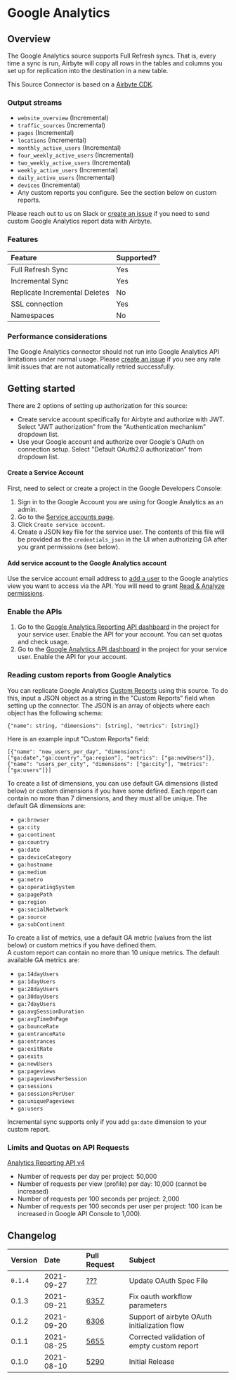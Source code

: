 # Google Analytics

## Overview

The Google Analytics source supports Full Refresh syncs. That is, every time a sync is run, Airbyte will copy all rows in the tables and columns you set up for replication into the destination in a new table.

This Source Connector is based on a [Airbyte CDK](https://docs.airbyte.io/connector-development/cdk-python).

### Output streams

* `website_overview` \(Incremental\)
* `traffic_sources` \(Incremental\)
* `pages` \(Incremental\)
* `locations` \(Incremental\)
* `monthly_active_users` \(Incremental\)
* `four_weekly_active_users` \(Incremental\)
* `two_weekly_active_users` \(Incremental\)
* `weekly_active_users` \(Incremental\)
* `daily_active_users` \(Incremental\)
* `devices` \(Incremental\)
* Any custom reports you configure. See the section below on custom reports. 

Please reach out to us on Slack or [create an issue](https://github.com/airbytehq/airbyte/issues) if you need to send custom Google Analytics report data with Airbyte.

### Features

| Feature | Supported? |
| :--- | :--- |
| Full Refresh Sync | Yes |
| Incremental Sync | Yes |
| Replicate Incremental Deletes | No |
| SSL connection | Yes |
| Namespaces | No |

### Performance considerations

The Google Analytics connector should not run into Google Analytics API limitations under normal usage. Please [create an issue](https://github.com/airbytehq/airbyte/issues) if you see any rate limit issues that are not automatically retried successfully.

## Getting started

There are 2 options of setting up authorization for this source:
 - Create service account specifically for Airbyte and authorize with JWT. Select "JWT authorization" from the "Authentication mechanism" dropdown list.
 - Use your Google account and authorize over Google's OAuth on connection setup. Select "Default OAuth2.0 authorization" from dropdown list.
#### Create a Service Account

First, need to select or create a project in the Google Developers Console:

1. Sign in to the Google Account you are using for Google Analytics as an admin.
2. Go to the [Service accounts page](https://console.developers.google.com/iam-admin/serviceaccounts).
3. Click `Create service account`.
4. Create a JSON key file for the service user. The contents of this file will be provided as the `credentials_json` in the UI when authorizing GA after you grant permissions \(see below\).

#### Add service account to the Google Analytics account

Use the service account email address to [add a user](https://support.google.com/analytics/answer/1009702) to the Google analytics view you want to access via the API. You will need to grant [Read & Analyze permissions](https://support.google.com/analytics/answer/2884495).

### Enable the APIs

1. Go to the [Google Analytics Reporting API dashboard](https://console.developers.google.com/apis/api/analyticsreporting.googleapis.com/overview) in the project for your service user. Enable the API for your account. You can set quotas and check usage.
2. Go to the [Google Analytics API dashboard](https://console.developers.google.com/apis/api/analytics.googleapis.com/overview) in the project for your service user. Enable the API for your account.

### Reading custom reports from Google Analytics

You can replicate Google Analytics [Custom Reports](https://support.google.com/analytics/answer/1033013?hl=en) using this source. To do this, input a JSON object as a string in the "Custom Reports" field when setting up the connector. The JSON is an array of objects where each object has the following schema:

```text
{"name": string, "dimensions": [string], "metrics": [string]}
```

Here is an example input "Custom Reports" field:

```text
[{"name": "new_users_per_day", "dimensions": ["ga:date","ga:country","ga:region"], "metrics": ["ga:newUsers"]}, {"name": "users_per_city", "dimensions": ["ga:city"], "metrics": ["ga:users"]}]
```

To create a list of dimensions, you can use default GA dimensions \(listed below\) or custom dimensions if you have some defined. Each report can contain no more than 7 dimensions, and they must all be unique. The default GA dimensions are:

* `ga:browser`
* `ga:city`
* `ga:continent`
* `ga:country`
* `ga:date`
* `ga:deviceCategory`
* `ga:hostname`
* `ga:medium`
* `ga:metro`
* `ga:operatingSystem`
* `ga:pagePath`
* `ga:region`
* `ga:socialNetwork`
* `ga:source`
* `ga:subContinent`

To create a list of metrics, use a default GA metric \(values from the list below\) or custom metrics if you have defined them.  
A custom report can contain no more than 10 unique metrics. The default available GA metrics are:

* `ga:14dayUsers`
* `ga:1dayUsers`
* `ga:28dayUsers`
* `ga:30dayUsers`
* `ga:7dayUsers`
* `ga:avgSessionDuration`
* `ga:avgTimeOnPage`
* `ga:bounceRate`
* `ga:entranceRate`
* `ga:entrances`
* `ga:exitRate`
* `ga:exits`
* `ga:newUsers`
* `ga:pageviews`
* `ga:pageviewsPerSession`
* `ga:sessions`
* `ga:sessionsPerUser`
* `ga:uniquePageviews`
* `ga:users`

Incremental sync supports only if you add `ga:date` dimension to your custom report.

### Limits and Quotas on API Requests

[Analytics Reporting API v4](https://developers.google.com/analytics/devguides/reporting/core/v4/limits-quotas)

* Number of requests per day per project: 50,000
* Number of requests per view \(profile\) per day: 10,000 \(cannot be increased\)
* Number of requests per 100 seconds per project: 2,000
* Number of requests per 100 seconds per user per project: 100 \(can be increased in Google API Console to 1,000\).

## Changelog

| Version | Date       | Pull Request | Subject |
| :------ | :--------  | :-----       | :------ |
| `0.1.4` | 2021-09-27 | [???](https://github.com/airbytehq/airbyte/pull/) | Update OAuth Spec File |
| 0.1.3   | 2021-09-21 | [6357](https://github.com/airbytehq/airbyte/pull/6357) | Fix oauth workflow parameters |
| 0.1.2   | 2021-09-20 | [6306](https://github.com/airbytehq/airbyte/pull/6306) | Support of airbyte OAuth initialization flow |
| 0.1.1   | 2021-08-25 | [5655](https://github.com/airbytehq/airbyte/pull/5655) | Corrected validation of empty custom report|
| 0.1.0   | 2021-08-10 | [5290](https://github.com/airbytehq/airbyte/pull/5290) | Initial Release|
